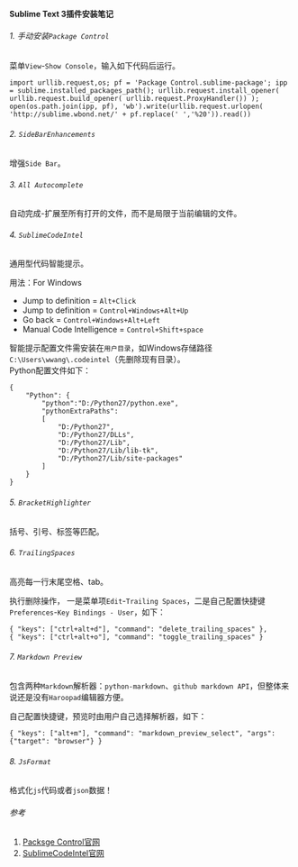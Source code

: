 #### Sublime Text 3插件安装笔记

###### 1. 手动安装`Package Control`
菜单`View`-`Show Console`，输入如下代码后运行。  
```
import urllib.request,os; pf = 'Package Control.sublime-package'; ipp = sublime.installed_packages_path(); urllib.request.install_opener( urllib.request.build_opener( urllib.request.ProxyHandler()) ); open(os.path.join(ipp, pf), 'wb').write(urllib.request.urlopen( 'http://sublime.wbond.net/' + pf.replace(' ','%20')).read())
```
  
###### 2. `SideBarEnhancements`
增强`Side Bar`。  
  
###### 3. `All Autocomplete`
自动完成-扩展至所有打开的文件，而不是局限于当前编辑的文件。  
  
###### 4. `SublimeCodeIntel`
通用型代码智能提示。  
  
用法：For Windows  
* Jump to definition = ``Alt+Click``  
* Jump to definition = ``Control+Windows+Alt+Up``  
* Go back = ``Control+Windows+Alt+Left``  
* Manual Code Intelligence = ``Control+Shift+space``  
  
智能提示配置文件需安装在`用户目录`，如Windows存储路径`C:\Users\wwang\.codeintel`（先删除现有目录）。  
Python配置文件如下：  
```
{
	"Python": {
 		"python":"D:/Python27/python.exe",
 		"pythonExtraPaths":
 		[
 			"D:/Python27",
 			"D:/Python27/DLLs",
 			"D:/Python27/Lib",
 			"D:/Python27/Lib/lib-tk",
 			"D:/Python27/Lib/site-packages"
		]
	}
}
```
  
###### 5. `BracketHighlighter`
括号、引号、标签等匹配。  
  
###### 6. `TrailingSpaces`
高亮每一行末尾空格、tab。  
  
执行删除操作， 一是菜单项`Edit`-`Trailing Spaces`，二是自己配置快捷键`Preferences`-`Key Bindings - User`，如下：  
```
{ "keys": ["ctrl+alt+d"], "command": "delete_trailing_spaces" },
{ "keys": ["ctrl+alt+o"], "command": "toggle_trailing_spaces" }

```
  
###### 7. `Markdown Preview`
包含两种`Markdown`解析器：`python-markdown`、`github markdown API`，但整体来说还是没有`Haroopad`编辑器方便。  
  
自己配置快捷键，预览时由用户自己选择解析器，如下：  
```
{ "keys": ["alt+m"], "command": "markdown_preview_select", "args": {"target": "browser"} }
```
  
###### 8. `JsFormat`
格式化`js`代码或者`json`数据！  
  

###### 参考
1. [Packsge Control官网](https://sublime.wbond.net/)
2. [SublimeCodeIntel官网](http://sublimecodeintel.github.io/SublimeCodeIntel/)
